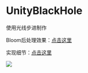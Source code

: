 # UnityBlackHole

使用光线步进制作

Bloom后处理效果：[点击这里](https://github.com/keijiro/KinoBloom/tree/master/Assets/Kino/Bloom)

实现细节：[点击这里](https://www.cnblogs.com/GuyaWeiren/p/15376286.html)

![](https://img2020.cnblogs.com/blog/754456/202110/754456-20211007162430379-1918706255.jpg)
